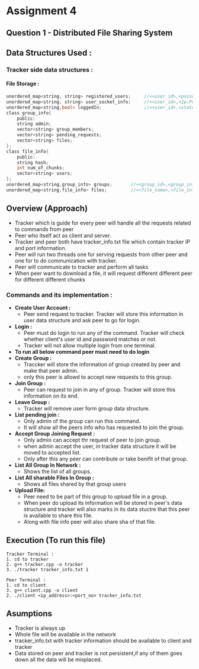 # Assignment 4

## Question 1 - Distributed File Sharing System

## Data Structures Used :
### Tracker side data structures : 
#### File Storage :
```c
unordered_map<string, string> registered_users;     //<<user_id>,<password>>
unordered_map<string, string> user_socket_info;     //<<user_id>,<Ip:Port>>
unordered_map<string,bool> loggedIn;                //<<user_id>,<status>>
class group_info{
    public:
    string admin;
    vector<string> group_members;
    vector<string> pending_requests;
    vector<string> files;
};
class file_info{
    public:
    string hash;
    int num_of_chunks;
    vector<string> users;
};
unordered_map<string,group_info> groups;       //<<group_id>,<group_info>>
unordered_map<string,file_info> files;         //<<file_name>,<file_info>>

```

## Overview (Approach) 
- Tracker which is guide for every peer will handle all the requests related to commands from peer
- Peer who itself act as client and server.
- Tracker and peer both have tracker_info.txt file which contain tracker IP and port information.
- Peer will run two threads one for serving requests from other peer and one for to do communication with tracker.
- Peer will communicate to tracker and perform all tasks
- When peer want to download a file, it will request different different peer for different different chunks


### Commands and its implementation :
- **Create User Account :**
    - Peer send request to tracker. Tracker will store this information in user data structure and ask peer to go for login. 
- **Login :**
    - Peer must do login to run any of the command. Tracker will check whether client's user id and password matches or not.
    - Tracker will not allow multiple login from one terminal.
- **To run all below command peer must need to do login**
- **Create Group :**
    - Traccker will store the information of group created by peer and make that peer admin.
    - only this peer is allowd to accept new requests to this group.
- **Join Group :**
    - Peer can request to join in any of group. Tracker will store this information on its end.
- **Leave Group :**
    - Tracker will remove user form group data structure.
- **List pending join :**
    - Only admin of the group can run this command.
    - It will show all the peers info who has requested to join the group.
- **Accept Group Joining Request :**
    - Only admin can accept thr request of peer to join group.
    - when admin accept the user, in tracker data structure it will be moved to accepted list.
    - Only after this any peer can contribute or take benifit of that group.
- **List All Group In Network :**
    - Shows the list of all groups.
- **List All sharable Files In Group :**
    - Shows all files shared by that group users
- **Upload File:** 
    - Peer need to be part of this group to upload file in a group.
    - When peer do upload its information will be stored in peer's data structure and tracker will also marks in its data stuctre that this peer is available to share this file.
    - Along with file info peer will also share sha of that file.



## Execution (To run this file)
```shell
Tracker Terminal :
1. cd to tracker
2. g++ tracker.cpp -o tracker
3. ./tracker tracker_info.txt 1

Peer Terminal :
1. cd to client
3. g++ client.cpp -o client
2. ./client <ip_address>:<port_no> tracker_info.txt
```

## Asumptions 
- Tracker is always up
- Whole file will be available in the network
- tracker_info.txt with tracker information should be available to client and tracker
- Data stored on peer and tracker is not persistent,if any of them goes down all the data will be misplaced.